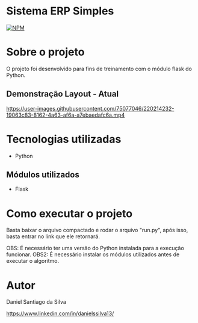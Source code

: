 # Sistema ERP Simples
[![NPM](https://img.shields.io/npm/l/react)](https://github.com/DanSantiago/DanSantiago.github.io/blob/main/LICENSE)


# Sobre o projeto

O projeto foi desenvolvido para fins de treinamento com o módulo flask do Python.


## Demonstração Layout - Atual 

https://user-images.githubusercontent.com/75077046/220214232-19063c83-8162-4a63-af6a-a7ebaedafc6a.mp4


# Tecnologias utilizadas
- Python

## Módulos utilizados
- Flask

# Como executar o projeto

Basta baixar o arquivo compactado e rodar o arquivo "run.py", após isso, basta entrar no link que ele retornará.

OBS: É necessário ter uma versão do Python instalada para a execução funcionar.
OBS2: É necessário instalar os módulos utilizados antes de executar o algoritmo.

# Autor

Daniel Santiago da Silva

https://www.linkedin.com/in/danielssilva13/
